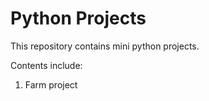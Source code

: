 # Python Projects

This repository contains mini python projects.

Contents include:

1. Farm project


